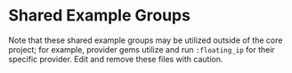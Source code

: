 # Shared Example Groups

Note that these shared example groups may be utilized outside of the core
project; for example, provider gems utilize and run `:floating_ip` for their
specific provider. Edit and remove these files with caution.
